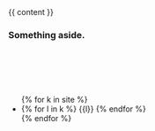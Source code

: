 <!DOCTYPE html>
<html>
<head>
	<title>{{ page.title}}</title>
  <link rel="stylesheet" href="/css/style.css">
</head>

<body>
  <header>
  </header>
  <div role="main" class="box">
		{{ content }}
  </div>
	<aside class="box">
		<h3>Something aside.</h3>
		<br><br><br><br>
		<ul>
		{% for k in site %}	
			<li>
			{% for l in k %}
				{{l}}
			{% endfor %}
			</li>
		{% endfor %}
		</ul>
	</aside>
  <footer>
  </footer>
</body>
</html>
